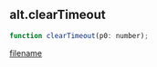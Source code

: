 ## alt.clearTimeout

```js
function clearTimeout(p0: number);
```

[filename](method_clearTimeout_m.md ':include')